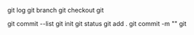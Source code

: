 
git log
git branch
git checkout
git

git commit --list
git init
git status
git add .
git commit -m ""
git 

